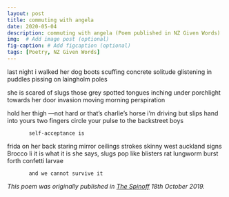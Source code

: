 ```yaml
---
layout: post
title: commuting with angela
date: 2020-05-04 
description: commuting with angela (Poem published in NZ Given Words)
img:  # Add image post (optional)
fig-caption: # Add figcaption (optional)
tags: [Poetry, NZ Given Words]
---
```

last night i walked            her dog                    boots scuffing concrete solitude
glistening in puddles                   pissing on laingholm poles

she is scared of slugs                    those grey spotted tongues
                    inching under porchlight
           towards her door              invasion       moving morning perspiration

hold her thigh          —not hard or that’s charlie’s horse
i’m driving                but slips hand into yours
           two fingers
           circle your pulse                              to the backstreet boys

           self-acceptance is
frida on her back                         staring mirror ceilings                     strokes
skinny west auckland signs
                                                                       Brocco
                                                                       li
it is what it is
she says, slugs pop like blisters     rat lungworm burst forth            confetti larvae

           and we cannot survive it

<em>This poem was originally published in <a href="https://www.thethreelamps.com/article/lily-holloway?publication=spring-2019">The Spinoff</a> 18th October 2019.</em>


